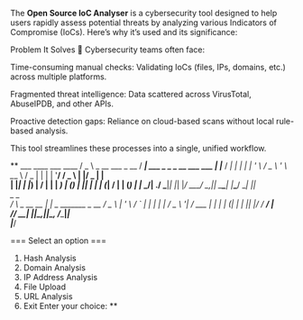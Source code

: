 The **Open Source IoC Analyser** is a cybersecurity tool designed to help users rapidly assess potential threats by analyzing various Indicators of Compromise (IoCs). Here’s why it’s used and its significance:

Problem It Solves 🎯
Cybersecurity teams often face:

Time-consuming manual checks: Validating IoCs (files, IPs, domains, etc.) across multiple platforms.

Fragmented threat intelligence: Data scattered across VirusTotal, AbuseIPDB, and other APIs.

Proactive detection gaps: Reliance on cloud-based scans without local rule-based analysis.

This tool streamlines these processes into a single, unified workflow.

**  ___                     ____                             ___       ____ 
 / _ \ _ __   ___ _ __   / ___|  ___  _   _ _ __ ___ ___  |_ _|___  / ___|
| | | | '_ \ / _ \ '_ \  \___ \ / _ \| | | | '__/ __/ _ \  | |/ _ \| |    
| |_| | |_) |  __/ | | |  ___) | (_) | |_| | | | (_|  __/  | | (_) | |___ 
 \___/| .__/ \___|_| |_| |____/ \___/ \__,_|_|  \___\___| |___\___/ \____|
      |_|                                                                 
    _                _                    
   / \   _ __   __ _| |_   _ _______ _ __ 
  / _ \ | '_ \ / _` | | | | |_  / _ \ '__|
 / ___ \| | | | (_| | | |_| |/ /  __/ |   
/_/   \_\_| |_|\__,_|_|\__, /___\___|_|   
                       |___/              


=== Select an option ===
1. Hash Analysis
2. Domain Analysis
3. IP Address Analysis
4. File Upload
5. URL Analysis
6. Exit
Enter your choice: **
